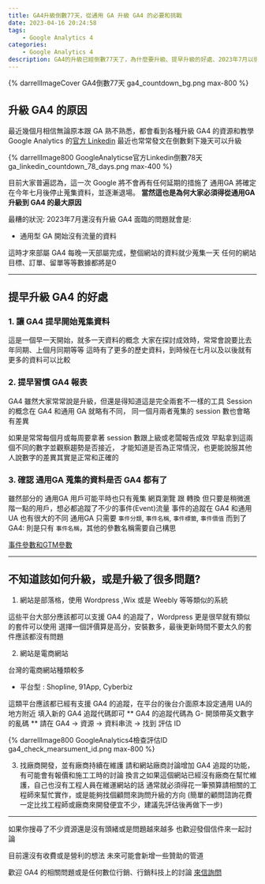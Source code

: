 ```yaml
---
title: GA4升級倒數77天，從通用 GA 升級 GA4 的必要和挑戰
date: 2023-04-16 20:24:58
tags: 
	- Google Analytics 4
categories: 
	- Google Analytics 4
description: GA4的升級已經倒數77天了，為什麼要升級、提早升級的好處、2023年7月以後原本的通用型GA會怎麼樣?
---
```

<link rel="stylesheet" href="button.css">

{% darrellImageCover GA4倒數77天 ga4_countdown_bg.png max-800 %}

## 升級 GA4 的原因

最近幾個月相信無論原本跟 GA 熟不熟悉，都會看到各種升級 GA4 的資源和教學
Google Analytics 的[官方 Linkedin](https://www.linkedin.com/showcase/google-analytics/) 最近也常常發文在倒數剩下幾天可以升級

{% darrellImage800 GoogleAnalyticse官方Linkedin倒數78天 ga_linkedin_countdown_78_days.png max-400 %}

目前大家普遍認為，這一次 Google 將不會再有任何延期的措施了
通用GA 將確定在今年七月後停止蒐集資料，並逐漸退場。
**當然這也是為何大家必須得從通用GA升級到 GA4 的最大原因**

最糟的狀況: 2023年7月還沒有升級 GA4
面臨的問題就會是:

- 通用型 GA 開始沒有流量的資料

這時才來部屬 GA4
每晚一天部屬完成，整個網站的資料就少蒐集一天
任何的網站目標、訂單、留單等等數據都將是0

---

## 提早升級 GA4 的好處

### 1. 讓 GA4 提早開始蒐集資料
這是一個早一天開始，就多一天資料的概念
大家在探討成效時，常常會說要比去年同期、上個月同期等等
這時有了更多的歷史資料，到時候在七月以及以後就有更多的資料可以比較

### 2. 提早習慣 GA4 報表
GA4 雖然大家常常說是升級，但還是得知道這是完全兩套不一樣的工具
Session 的概念在 GA4 和通用 GA 就略有不同，
同一個月兩者蒐集的 session 數也會略有差異

如果是常常每個月或每周要拿著 session 數跟上級或老闆報告成效
早點拿到這兩個不同的數字並觀察趨勢是否接近，
才能知道是否為正常情況，也更能說服其他人說數字的差異其實是正常和正確的

### 3. 確認 通用GA 蒐集的資料是否 GA4 都有了
雖然部分的 通用GA 用戶可能平時也只有蒐集 網頁瀏覽 跟 轉換
但只要是稍微進階一點的用戶，想必都追蹤了不少的事件(Event)流量
事件的追蹤在 GA4 和通用UA 也有很大的不同
通用GA 只需要 `事件分類`, `事件名稱`, `事件標籤`, `事件價值`
而到了 GA4: 則是只有 `事件名稱`，其他的參數名稱需要自己構思

[事件參數和GTM參數](https://www.darrelltw.com/google-tag-manager-ga4-configuration-fieldtoset/)

---

## 不知道該如何升級，或是升級了很多問題?

1. 網站是部落格，使用 Wordpress ,Wix 或是 Weebly 等等類似的系統

這些平台大部分應該都可以支援 GA4 的追蹤了，Wordpress 更是很早就有類似的套件可以使用
選擇一個評價算是高分，安裝數多，最後更新時間不要太久的套件應該都沒有問題

2. 網站是電商網站

台灣的電商網站種類較多
- 平台型 : Shopline, 91App, Cyberbiz 

這類平台應該都已經有支援 GA4 的追蹤，在平台的後台介面原本設定通用 UA的地方附近
填入新的 GA4 追蹤代碼即可
** GA4 的追蹤代碼為 G- 開頭帶英文數字的亂碼 **
請在 GA4 -> 資源 -> 資料串流 -> 找到 評估 ID

{% darrellImage800 GoogleAnalytics4檢查評估ID ga4_check_mearsument_id.png max-800 %}

3. 找廠商開發，並有廠商持續在維護
請和網站廠商討論增加 GA4 追蹤的功能，有可能會有報價和施工工時的討論
換言之如果這個網站已經沒有廠商在幫忙維護，自己也沒有工程人員在維運網站的話
通常就必須得花一筆預算請相關的工程師來幫忙實作，或是能夠找個顧問來詢問升級的方向
(簡單的顧問諮詢花費一定比找工程師或廠商來開發便宜不少，建議先評估後再做下一步)

---

如果你搜尋了不少資源還是沒有頭緒或是問題越來越多
也歡迎發個信件來一起討論

目前還沒有收費或是營利的想法
未來可能會新增一些贊助的管道

歡迎 GA4 的相關問題或是任何數位行銷、行銷科技上的討論
<a class="email_button js-track-button" href="#">來信詢問</a>
